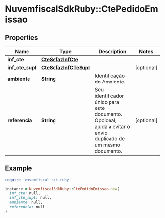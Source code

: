 # NuvemfiscalSdkRuby::CtePedidoEmissao

## Properties

| Name | Type | Description | Notes |
| ---- | ---- | ----------- | ----- |
| **inf_cte** | [**CteSefazInfCte**](CteSefazInfCte.md) |  |  |
| **inf_cte_supl** | [**CteSefazInfCTeSupl**](CteSefazInfCTeSupl.md) |  | [optional] |
| **ambiente** | **String** | Identificação do Ambiente. |  |
| **referencia** | **String** | Seu identificador único para este documento. Opcional, ajuda a evitar o envio duplicado de um mesmo documento. | [optional] |

## Example

```ruby
require 'nuvemfiscal_sdk_ruby'

instance = NuvemfiscalSdkRuby::CtePedidoEmissao.new(
  inf_cte: null,
  inf_cte_supl: null,
  ambiente: null,
  referencia: null
)
```


